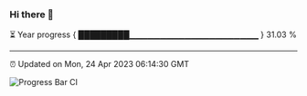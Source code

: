 ### Hi there 👋

⏳ Year progress { █████████▁▁▁▁▁▁▁▁▁▁▁▁▁▁▁▁▁▁▁▁▁ } 31.03 %

---

⏰ Updated on Mon, 24 Apr 2023 06:14:30 GMT

![Progress Bar CI](https://github.com/liununu/liununu/workflows/Progress%20Bar%20CI/badge.svg)
